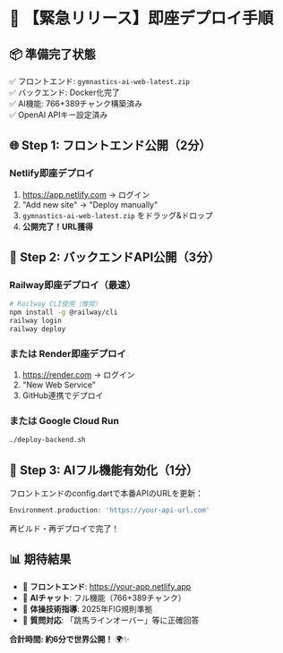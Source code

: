 # 🚀 【緊急リリース】即座デプロイ手順

## 📦 準備完了状態
✅ フロントエンド: `gymnastics-ai-web-latest.zip`  
✅ バックエンド: Docker化完了  
✅ AI機能: 766+389チャンク構築済み  
✅ OpenAI APIキー設定済み

## 🌐 Step 1: フロントエンド公開（2分）

### Netlify即座デプロイ
1. https://app.netlify.com → ログイン
2. "Add new site" → "Deploy manually"
3. `gymnastics-ai-web-latest.zip` をドラッグ&ドロップ
4. **公開完了！URL獲得**

## 🔧 Step 2: バックエンドAPI公開（3分）

### Railway即座デプロイ（最速）
```bash
# Railway CLI使用（推奨）
npm install -g @railway/cli
railway login
railway deploy
```

### または Render即座デプロイ
1. https://render.com → ログイン
2. "New Web Service"
3. GitHub連携でデプロイ

### または Google Cloud Run
```bash
./deploy-backend.sh
```

## 🎯 Step 3: AIフル機能有効化（1分）

フロントエンドのconfig.dartで本番APIのURLを更新：

```dart
Environment.production: 'https://your-api-url.com'
```

再ビルド・再デプロイで完了！

## 📊 期待結果
- 📱 **フロントエンド**: https://your-app.netlify.app
- 🤖 **AIチャット**: フル機能（766+389チャンク）
- 🏅 **体操技術指導**: 2025年FIG規則準拠
- 💬 **質問対応**: 「跳馬ラインオーバー」等に正確回答

**合計時間: 約6分で世界公開！** 🌍✨
